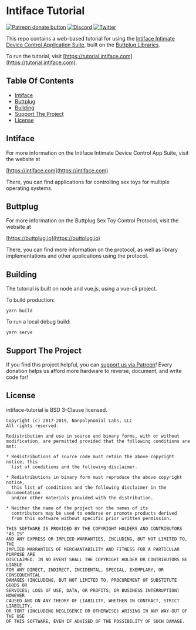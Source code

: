 # Intiface Tutorial

[![Patreon donate button](https://img.shields.io/badge/patreon-donate-yellow.svg)](https://www.patreon.com/qdot)
[![Discord](https://img.shields.io/discord/353303527587708932.svg?logo=discord)](https://discord.buttplug.io)
[![Twitter](https://img.shields.io/twitter/follow/buttplugio.svg?style=social&logo=twitter)](https://twitter.com/buttplugio)

This repo contains a web-based tutorial for using the [Intiface
Intimate Device Control Application Suite](https://intiface.com),
built on the [Buttplug Libraries](https://buttplug.io).

To run the tutorial, visit
[https://tutorial.intiface.com](https://tutorial.intiface.com).

## Table Of Contents

- [Intiface](#Intiface)
- [Buttplug](#buttplug)
- [Building](#building)
- [Support The Project](#support-the-project)
- [License](#license)

## Intiface

For more information on the Intiface Intimate Device Control App Suite, visit
the website at

[https://intiface.com](https://intiface.com)

There, you can find applications for controlling sex toys for multiple
operating systems.

## Buttplug

For more information on the Buttplug Sex Toy Control Protocol, visit
the website at

[https://buttplug.io](https://buttplug.io)

There, you can find more information on the protocol, as well as
library implementations and other applications using the protocol.

## Building

The tutorial is built on node and vue.js, using a vue-cli project.

To build production:

```
yarn build
```

To run a local debug build:

```
yarn serve
```

## Support The Project

If you find this project helpful, you can [support us via
Patreon](http://patreon.com/qdot)! Every donation helps us afford more
hardware to reverse, document, and write code for!

## License

intiface-tutorial is BSD 3-Clause licensed.

    Copyright (c) 2017-2019, Nonpolynomial Labs, LLC
    All rights reserved.
    
    Redistribution and use in source and binary forms, with or without
    modification, are permitted provided that the following conditions are met:
    
    * Redistributions of source code must retain the above copyright notice, this
      list of conditions and the following disclaimer.
    
    * Redistributions in binary form must reproduce the above copyright notice,
      this list of conditions and the following disclaimer in the documentation
      and/or other materials provided with the distribution.
    
    * Neither the name of the project nor the names of its
      contributors may be used to endorse or promote products derived
      from this software without specific prior written permission.
    
    THIS SOFTWARE IS PROVIDED BY THE COPYRIGHT HOLDERS AND CONTRIBUTORS "AS IS"
    AND ANY EXPRESS OR IMPLIED WARRANTIES, INCLUDING, BUT NOT LIMITED TO, THE
    IMPLIED WARRANTIES OF MERCHANTABILITY AND FITNESS FOR A PARTICULAR PURPOSE ARE
    DISCLAIMED. IN NO EVENT SHALL THE COPYRIGHT HOLDER OR CONTRIBUTORS BE LIABLE
    FOR ANY DIRECT, INDIRECT, INCIDENTAL, SPECIAL, EXEMPLARY, OR CONSEQUENTIAL
    DAMAGES (INCLUDING, BUT NOT LIMITED TO, PROCUREMENT OF SUBSTITUTE GOODS OR
    SERVICES; LOSS OF USE, DATA, OR PROFITS; OR BUSINESS INTERRUPTION) HOWEVER
    CAUSED AND ON ANY THEORY OF LIABILITY, WHETHER IN CONTRACT, STRICT LIABILITY,
    OR TORT (INCLUDING NEGLIGENCE OR OTHERWISE) ARISING IN ANY WAY OUT OF THE USE
    OF THIS SOFTWARE, EVEN IF ADVISED OF THE POSSIBILITY OF SUCH DAMAGE.
